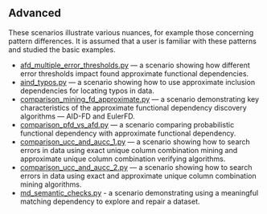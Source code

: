 
## Advanced

These scenarios illustrate various nuances, for example those concerning pattern differences. It is assumed that a user is familiar with these patterns and studied the basic examples.

+ [afd_multiple_error_thresholds.py](https://github.com/Desbordante/desbordante-core/tree/main/examples/advanced/afd_multiple_error_thresholds.py) — a scenario showing how different error thresholds impact found approximate functional dependencies.
+ [aind_typos.py](https://github.com/Desbordante/desbordante-core/tree/main/examples/advanced/aind_typos.py) — a scenario showing how to use approximate inclusion dependencies for locating typos in data.
+ [comparison_mining_fd_approximate.py](https://github.com/Desbordante/desbordante-core/tree/main/examples/advanced/comparison_mining_fd_approximate.py) — a scenario demonstrating key characteristics of the approximate functional dependency discovery algorithms — AID-FD and EulerFD.
+ [comparison_pfd_vs_afd.py](https://github.com/Desbordante/desbordante-core/tree/main/examples/advanced/comparison_pfd_vs_afd.py) — a scenario comparing probabilistic functional dependency with approximate functional dependency.
+ [comparison_ucc_and_aucc_1.py](https://github.com/Desbordante/desbordante-core/tree/main/examples/advanced/comparison_ucc_and_aucc_1.py) — a scenario showing how to search errors in data using exact unique column combination mining and approximate unique column combination verifying algorithms.
+ [comparison_ucc_and_aucc_2.py](https://github.com/Desbordante/desbordante-core/tree/main/examples/advanced/comparison_ucc_and_aucc_2.py) — a scenario showing how to search errors in data using exact and approximate unique column combination mining algorithms.
+ [md_semantic_checks.py](https://github.com/Desbordante/desbordante-core/tree/main/examples/advanced/md_semantic_checks.py) - a scenario demonstrating using a meaningful matching dependency to explore and repair a dataset.
